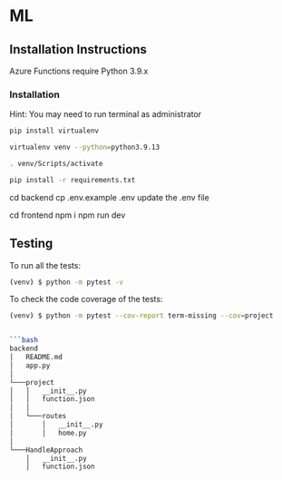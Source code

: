 # ML

## Installation Instructions
Azure Functions require Python 3.9.x

### Installation
Hint: You may need to run terminal as administrator

```sh
pip install virtualenv
```

```sh
virtualenv venv --python=python3.9.13
```

```sh
. venv/Scripts/activate
```

```sh
pip install -r requirements.txt
```

cd backend 
cp .env.example .env
update the .env file

cd frontend
npm i
npm run dev

## Testing

To run all the tests:

```sh
(venv) $ python -m pytest -v
```

To check the code coverage of the tests:

```sh
(venv) $ python -m pytest --cov-report term-missing --cov=project


```bash
backend
│   README.md
│   app.py
│
└───project
│   │   __init__.py
│   │   function.json
│   │
│   └───routes
│       │   __init__.py
│       │   home.py
│   
└───HandleApproach
    │   __init__.py
    │   function.json